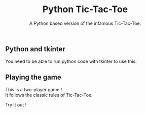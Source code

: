 <h1 align="center">Python Tic-Tac-Toe</h1>
<p align="center">A Python based version of the infamous Tic-Tac-Toe.</p>
<br>

## Python and tkinter
<p align="left">You need to be able to run python code with tkinter to use this.</p>

## Playing the game
This is a two-player game ! <br>
It follows the classic rules of Tic-Tac-Toe. <br>

Try it out !
